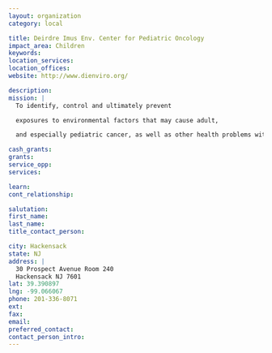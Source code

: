 ```yaml
---
layout: organization
category: local

title: Deirdre Imus Env. Center for Pediatric Oncology
impact_area: Children
keywords: 
location_services: 
location_offices: 
website: http://www.dienviro.org/

description: 
mission: |
  To identify, control and ultimately prevent

  exposures to environmental factors that may cause adult,

  and especially pediatric cancer, as well as other health problems with our children. 

cash_grants: 
grants: 
service_opp: 
services: 

learn: 
cont_relationship: 

salutation: 
first_name: 
last_name: 
title_contact_person: 

city: Hackensack
state: NJ
address: |
  30 Prospect Avenue Room 240  
  Hackensack NJ 7601
lat: 39.390897
lng: -99.066067
phone: 201-336-8071
ext: 
fax: 
email: 
preferred_contact: 
contact_person_intro: 
---
```

